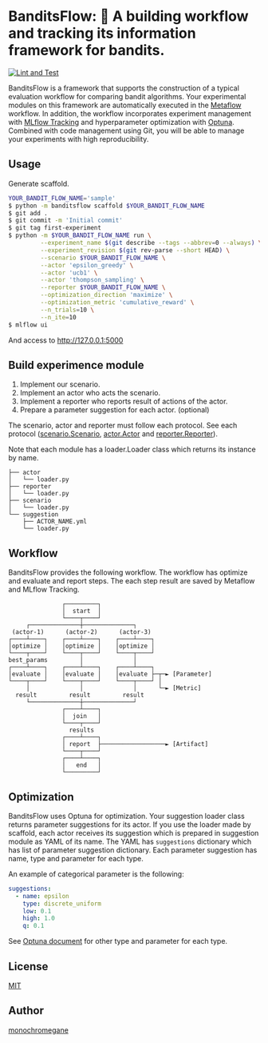 # BanditsFlow: :slot_machine: A building workflow and tracking its information framework for bandits.

[![Lint and Test](https://github.com/monochromegane/banditsflow/actions/workflows/ci.yml/badge.svg)](https://github.com/monochromegane/banditsflow/actions/workflows/ci.yml)

BanditsFlow is a framework that supports the construction of a typical evaluation workflow for comparing bandit algorithms.
Your experimental modules on this framework are automatically executed in the [Metaflow](https://metaflow.org/) workflow.
In addition, the workflow incorporates experiment management with [MLflow Tracking](https://mlflow.org/docs/latest/tracking.html) and hyperparameter optimization with [Optuna](https://optuna.org/).
Combined with code management using Git, you will be able to manage your experiments with high reproducibility.

## Usage

Generate scaffold.

```sh
YOUR_BANDIT_FLOW_NAME='sample'
$ python -m banditsflow scaffold $YOUR_BANDIT_FLOW_NAME
$ git add .
$ git commit -m 'Initial commit'
$ git tag first-experiment
$ python -m $YOUR_BANDIT_FLOW_NAME run \
         --experiment_name $(git describe --tags --abbrev=0 --always) \
         --experiment_revision $(git rev-parse --short HEAD) \
         --scenario $YOUR_BANDIT_FLOW_NAME \
         --actor 'epsilon_greedy' \
         --actor 'ucb1' \
         --actor 'thompson_sampling' \
         --reporter $YOUR_BANDIT_FLOW_NAME \
         --optimization_direction 'maximize' \
         --optimization_metric 'cumulative_reward' \
         --n_trials=10 \
         --n_ite=10
$ mlflow ui
```

And access to http://127.0.0.1:5000



## Build experimence module

1. Implement our scenario.
1. Implement an actor who acts the scenario.
1. Implement a reporter who reports result of actions of the actor.
1. Prepare a parameter suggestion for each actor. (optional)

The scenario, actor and reporter must follow each protocol.
See each protocol ([scenario.Scenario](https://github.com/monochromegane/banditsflow/blob/main/banditsflow/scenario.py), [actor.Actor](https://github.com/monochromegane/banditsflow/blob/main/banditsflow/actor.py) and [reporter.Reporter](https://github.com/monochromegane/banditsflow/blob/main/banditsflow/reporter.py)).

Note that each module has a loader.Loader class which returns its instance by name.

```
├── actor
│   └── loader.py
├── reporter
│   └── loader.py
├── scenario
│   └── loader.py
└── suggestion
    ├── ACTOR_NAME.yml
    └── loader.py
```

## Workflow

BanditsFlow provides the following workflow.
The workflow has optimize and evaluate and report steps.
The each step result are saved by Metaflow and MLflow Tracking.

```
               ┌─────────┐
               │  start  │
               └────┬────┘
     ┌──────────────┼──────────────┐
 (actor-1)      (actor-2)      (actor-3)
┌────┴────┐    ┌────┴────┐    ┌────┴────┐
│optimize │    │optimize │    │optimize │
└────┬────┘    └────┬────┘    └────┬────┘
best_params         │              │
┌────┴────┐    ┌────┴────┐    ┌────┴────┐
│evaluate │    │evaluate │    │evaluate ├─┬─► [Parameter]
└────┬────┘    └────┬────┘    └────┬────┘ │
     │              │              │      └─► [Metric]
  result         result         result
     └──────────────┼──────────────┘
               ┌────┴────┐
               │  join   │
               └────┬────┘
                 results
               ┌────┴────┐
               │ report  ├──────────────────► [Artifact]
               └────┬────┘
               ┌────┴────┐
               │   end   │
               └─────────┘
```

## Optimization

BanditsFlow uses Optuna for optimization.
Your suggestion loader class returns parameter suggestions for its actor.
If you use the loader made by scaffold, each actor receives its suggestion which is prepared in suggestion module as YAML of its name.
The YAML has `suggestions` dictionary which has list of parameter suggestion dictionary.
Each parameter suggestion has name, type and parameter for each type.

An example of categorical parameter is the following:

```yml
suggestions:
  - name: epsilon
    type: discrete_uniform
    low: 0.1
    high: 1.0
    q: 0.1
```

See [Optuna document](https://optuna.readthedocs.io/en/stable/reference/generated/optuna.trial.Trial.html) for other type and parameter for each type.

## License

[MIT](https://github.com/monochromegane/banditsflow/blob/master/LICENSE)

## Author

[monochromegane](https://github.com/monochromegane)
